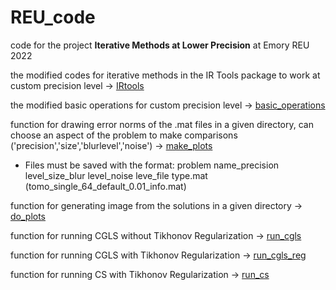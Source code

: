 # REU_code
code for the project **Iterative Methods at Lower Precision** at Emory REU 2022

the modified codes for iterative methods in the IR Tools package to work at custom precision level -> [IRtools](https://github.com/kristinagxy/REU_code/tree/main/IRtools)

the modified basic operations for custom precision level -> [basic_operations](https://github.com/kristinagxy/REU_code/tree/main/basic_operations)

function for drawing error norms of the .mat files in a given directory, can choose an aspect of the problem to make comparisons ('precision','size','blurlevel','noise') -> [make_plots](https://github.com/kristinagxy/REU_code/blob/main/make_plots.m)

* Files must be saved with the format: problem name_precision level_size_blur level_noise leve_file type.mat
  (tomo_single_64_default_0.01_info.mat)

function for generating image from the solutions in a given directory -> [do_plots](https://github.com/kristinagxy/REU_code/blob/main/do_plots.m)

function for running CGLS without Tikhonov Regularization -> [run_cgls](https://github.com/kristinagxy/REU_code/blob/main/run_cgls.m)

function for running CGLS with Tikhonov Regularization -> [run_cgls_reg](https://github.com/kristinagxy/REU_code/blob/main/run_cgls_reg.m)

function for running CS with Tikhonov Regularization -> [run_cs](https://github.com/kristinagxy/REU_code/blob/main/run_cs.m)
